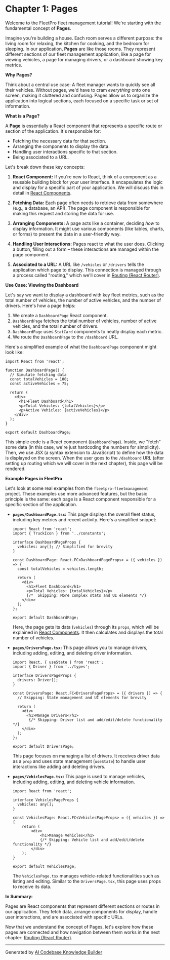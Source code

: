 # Chapter 1: Pages

Welcome to the FleetPro fleet management tutorial! We're starting with the fundamental concept of **Pages**.

Imagine you're building a house. Each room serves a different purpose: the living room for relaxing, the kitchen for cooking, and the bedroom for sleeping. In our application, **Pages** are like those rooms. They represent different sections of our fleet management application, like a page for viewing vehicles, a page for managing drivers, or a dashboard showing key metrics.

**Why Pages?**

Think about a central use case: A fleet manager wants to quickly see all their vehicles. Without pages, we'd have to cram *everything* onto one screen, making it cluttered and confusing. Pages allow us to organize the application into logical sections, each focused on a specific task or set of information.

**What is a Page?**

A **Page** is essentially a React component that represents a specific route or section of the application. It's responsible for:

*   Fetching the necessary data for that section.
*   Arranging the components to display the data.
*   Handling user interactions specific to that section.
*   Being associated to a URL.

Let's break down these key concepts:

1.  **React Component:** If you're new to React, think of a component as a reusable building block for your user interface. It encapsulates the logic and display for a specific part of your application. We will discuss this in detail in [React Components](03_react_components.md).

2.  **Fetching Data:** Each page often needs to retrieve data from somewhere (e.g., a database, an API). The page component is responsible for making this request and storing the data for use.

3.  **Arranging Components:** A page acts like a container, deciding *how* to display information. It might use various components (like tables, charts, or forms) to present the data in a user-friendly way.

4.  **Handling User Interactions:**  Pages react to what the user does. Clicking a button, filling out a form – these interactions are managed within the page component.

5.  **Associated to a URL:** A URL like `/vehicles` or `/drivers` tells the application which page to display. This connection is managed through a process called "routing," which we'll cover in [Routing (React Router)](02_routing__react_router_.md).

**Use Case: Viewing the Dashboard**

Let's say we want to display a dashboard with key fleet metrics, such as the total number of vehicles, the number of active vehicles, and the number of drivers. Here's how a page helps:

1.  We create a `DashboardPage` React component.
2.  `DashboardPage` fetches the total number of vehicles, number of active vehicles, and the total number of drivers.
3.  `DashboardPage` uses `StatCard` components to neatly display each metric.
4. We route the `DashboardPage` to the `/dashboard` URL.

Here's a simplified example of what the `DashboardPage` component might look like:

```tsx
import React from 'react';

function DashboardPage() {
  // Simulate fetching data
  const totalVehicles = 100;
  const activeVehicles = 75;

  return (
    <div>
      <h1>Fleet Dashboard</h1>
      <p>Total Vehicles: {totalVehicles}</p>
      <p>Active Vehicles: {activeVehicles}</p>
    </div>
  );
}

export default DashboardPage;
```

This simple code is a React component (`DashboardPage`). Inside, we "fetch" some data (in this case, we're just hardcoding the numbers for simplicity). Then, we use JSX (a syntax extension to JavaScript) to define how the data is displayed on the screen. When the user goes to the `/dashboard` URL (after setting up routing which we will cover in the next chapter), this page will be rendered.

**Example Pages in FleetPro**

Let's look at some real examples from the `fleetpro-fleetmanagement` project. These examples use more advanced features, but the basic principle is the same: each page is a React component responsible for a specific section of the application.

*   **`pages/DashboardPage.tsx`:** This page displays the overall fleet status, including key metrics and recent activity. Here's a simplified snippet:

    ```tsx
    import React from 'react';
    import { TruckIcon } from '../constants';

    interface DashboardPageProps {
      vehicles: any[]; // Simplified for brevity
    }

    const DashboardPage: React.FC<DashboardPageProps> = ({ vehicles }) => {
      const totalVehicles = vehicles.length;

      return (
        <div>
          <h1>Fleet Dashboard</h1>
          <p>Total Vehicles: {totalVehicles}</p>
          {/*  Skipping: More complex stats and UI elements */}
        </div>
      );
    };

    export default DashboardPage;
    ```

    Here, the page gets its data (`vehicles`) through its `props`, which will be explained in [React Components](03_react_components.md). It then calculates and displays the total number of vehicles.

*   **`pages/DriversPage.tsx`:** This page allows you to manage drivers, including adding, editing, and deleting driver information.

    ```tsx
    import React, { useState } from 'react';
    import { Driver } from '../types';

    interface DriversPageProps {
      drivers: Driver[];
    }

    const DriversPage: React.FC<DriversPageProps> = ({ drivers }) => {
      // Skipping: State management and UI elements for brevity

      return (
        <div>
          <h1>Manage Drivers</h1>
           {/* Skipping: Driver list and add/edit/delete functionality */}
        </div>
      );
    };

    export default DriversPage;
    ```

    This page focuses on managing a list of drivers. It receives driver data as a `prop` and uses state management (`useState`) to handle user interactions like adding and deleting drivers.

*   **`pages/VehiclesPage.tsx`:** This page is used to manage vehicles, including adding, editing, and deleting vehicle information.

    ```tsx
    import React from 'react';

    interface VehiclesPageProps {
      vehicles: any[];
    }

    const VehiclesPage: React.FC<VehiclesPageProps> = ({ vehicles }) => {
        return (
            <div>
                <h1>Manage Vehicles</h1>
                {/* Skipping: Vehicle list and add/edit/delete functionality */}
            </div>
        );
    }

    export default VehiclesPage;
    ```

    The `VehiclesPage.tsx` manages vehicle-related functionalities such as listing and editing. Similar to the `DriversPage.tsx`, this page uses props to receive its data.

**In Summary:**

Pages are React components that represent different sections or routes in our application. They fetch data, arrange components for display, handle user interactions, and are associated with specific URLs.

Now that we understand the concept of Pages, let's explore how these pages are connected and how navigation between them works in the next chapter: [Routing (React Router)](02_routing__react_router_.md).


---

Generated by [AI Codebase Knowledge Builder](https://github.com/The-Pocket/Tutorial-Codebase-Knowledge)